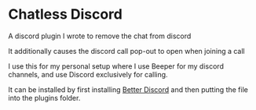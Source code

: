 # Chatless Discord

A discord plugin I wrote to remove the chat from discord

It additionally causes the discord call pop-out to open when joining a call

I use this for my personal setup where I use Beeper for my discord channels, and
use Discord exclusively for calling.

It can be installed by first installing
[Better Discord](https://betterdiscord.app/) and then putting the file into the
plugins folder.
